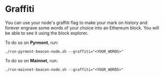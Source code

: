 # Graffiti

You can use your node's graffiti flag to make your mark on history and forever engrave some words of your choice into an Ethereum block. You will be able to see it using the block explorer.

To do so on **Pyrmont**, run:

```
./run-pyrmont-beacon-node.sh --graffiti="<YOUR_WORDS>"
```

To do so on **Mainnet**, run:

```
./run-mainnet-beacon-node.sh --graffiti="<YOUR_WORDS>"
```

